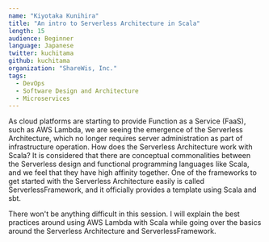```yaml
---
name: "Kiyotaka Kunihira"
title: "An intro to Serverless Architecture in Scala"
length: 15
audience: Beginner
language: Japanese
twitter: kuchitama
github: kuchitama
organization: "ShareWis, Inc."
tags:
  - DevOps
  - Software Design and Architecture
  - Microservices
---
```

As cloud platforms are starting to provide Function as a Service (FaaS), such as AWS Lambda, we are seeing the emergence of the Serverless Architecture, which no longer requires server administration as part of infrastructure operation.
How does the Serverless Architecture work with Scala?
It is considered that there are conceptual commonalities between the Serverless design and functional programming languages like Scala, and we feel that they have high affinity together.
One of the frameworks to get started with the Serverless Architecture easily is called ServerlessFramework, and it officially provides a template using Scala and sbt.

There won't be anything difficult in this session.
I will explain the best practices around using AWS Lambda with Scala while going over the basics around the Serverless Architecture and ServerlessFramework.
